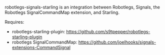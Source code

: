robotlegs-signals-starling is an integration between Robotlegs, Signals, the Robotlegs SignalCommandMap extension, and Starling.

Requires: 
- robotlegs-starling-plugin: https://github.com/s9tpepper/robotlegs-starling-plugin
- robotlegs SignalCommandMap: https://github.com/joelhooks/signals-extensions-CommandSignal